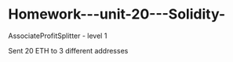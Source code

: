 # Homework---unit-20---Solidity-
AssociateProfitSplitter - level 1

Sent 20 ETH to 3 different addresses
